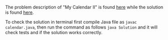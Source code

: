 The problem description of "My Calendar II" is found [here](https://leetcode.com/problems/my-calendar-ii) while the solution is found [here](https://github.com/aurimas13/Solutions-To-Problems/blob/main/LeetCode/Java%20Solutions/My%20Calendar%20II/calendar.java).

To check the solution in terminal first compile Java file as `javac calendar.java`, then run the command as follows `java Solution` and it will check tests and if the solution works correctly.